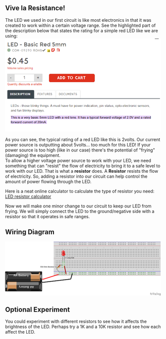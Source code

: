 ## Vive la Resistance!

The LED we used in our first circuit is like most electronics in that it was created to work within a certain voltage range. 
See the highlighted part of the description below that states the rating for a simple red LED like we are using:
![Red LED Description](/images/LEDDescription.PNG)

As you can see, the typical rating of a red LED like this is 2volts.  Our current power source is outputting about 5volts... too much for this LED! 
If your power source is too high (like in our case) there's the potential of "frying"(damaging) the equipment.  
To allow a higher voltage power source to work with your LED, we need something that can "resist" the flow of electricity to bring it to a safe level to work with our LED.
That is what a **resistor** does.  A **Resistor** resists the flow of electricity.  So, adding a resistor into our circuit can help control the amount of power flowing through the LED.

Here is a neat online calculator to calculate the type of resistor you need:
[LED resistor calculator](https://www.digikey.com/en/resources/conversion-calculators/conversion-calculator-led-series-resistor)

Now we will make one minor change to our circuit to keep our LED from frying.  We will simply connect the LED to the ground/negative side with a resistor so that it operates in safe ranges.


## Wiring Diagram

![LED With Resistor](/diagrams/2LEDWResistor_bb.png)


## Optional Experiment

You could experiment with different resistors to see how it affects the brightness of the LED.  Perhaps try a 1K and a 10K resistor and see how each affect the LED.
